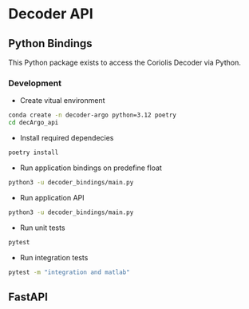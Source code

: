 # Decoder API

## Python Bindings

This Python package exists to access the Coriolis Decoder via Python.

### Development

- Create vitual environment

```bash
conda create -n decoder-argo python=3.12 poetry
cd decArgo_api
```

- Install required dependecies

```bash
poetry install
```

- Run application bindings on predefine float

```bash
python3 -u decoder_bindings/main.py
```

- Run application API

```bash
python3 -u decoder_bindings/main.py
```

- Run unit tests

```bash
pytest
```

- Run integration tests

```bash
pytest -m "integration and matlab"
```

## FastAPI
